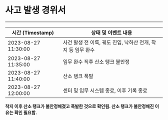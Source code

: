 # 사고 발생 경위서

---

| 시간 (Timestamp)          | 상태 및 이벤트 내용                                   |
|---------------------|---------------------------------------------|
| 2023-08-27 11:30:00 | 사건 발생 전 이륙, 궤도 진입, 낙하산 전개, 착지 등 임무 완수    |
| 2023-08-27 11:35:00 | 임무 완수 직후 산소 탱크 불안정     |
| 2023-08-27 11:40:00 | 산소 탱크 폭발                  |
| 2023-08-27 12:00:00 | 센터 및 임무 시스템 종료, 이후 기록 종료     |

**착지 이후 산소 탱크가 불안정해졌고 폭발한 것으로 확인됨. 산소 탱크가 불안정해진 이유는 확인 필요함.**
